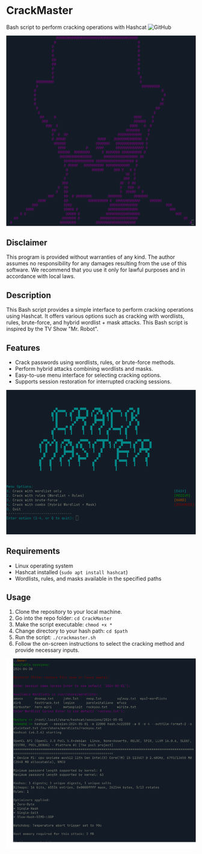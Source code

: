# CrackMaster
Bash script to perform cracking operations with Hashcat    ![GitHub](https://img.shields.io/github/license/ente0v1/CrackMaster)


![Test Image](./assets/pennybags.png)


## Disclaimer
This program is provided without warranties of any kind. The author assumes no responsibility for any damages resulting from the use of this software. We recommend that you use it only for lawful purposes and in accordance with local laws.

## Description
This Bash script provides a simple interface to perform cracking operations using Hashcat. It offers various options such as cracking with wordlists, rules, brute-force, and hybrid wordlist + mask attacks. This Bash script is inspired by the TV Show "Mr. Robot".

## Features
- Crack passwords using wordlists, rules, or brute-force methods.
- Perform hybrid attacks combining wordlists and masks.
- Easy-to-use menu interface for selecting cracking options.
- Supports session restoration for interrupted cracking sessions.


![Test Image](./assets/menu.png)


## Requirements
- Linux operating system
- Hashcat installed (`sudo apt install hashcat`)
- Wordlists, rules, and masks available in the specified paths

## Usage
1. Clone the repository to your local machine.
2. Go into the repo folder: `cd CrackMaster`
3. Make the script executable: `chmod +x *`
4. Change directory to your hash path: `cd $path`
5. Run the script: `./crackmaster.sh`
6. Follow the on-screen instructions to select the cracking method and provide necessary inputs.


![Test Image](./assets/action.png)
